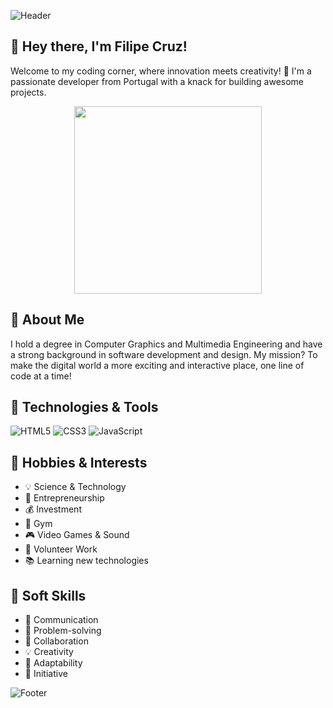 <!-- Header -->
![Header](https://capsule-render.vercel.app/api?type=wave&color=gradient&height=200&section=header)

<!-- Introduction -->
## 👋 Hey there, I'm Filipe Cruz!

Welcome to my coding corner, where innovation meets creativity! 🚀 I'm a passionate developer from Portugal with a knack for building awesome projects.

<!-- Animated Image -->
<div align="center">
  <img src="https://media.giphy.com/media/xT9IgzoKnwFNmISR8I/giphy.gif" width="300">
</div>

<!-- About Me -->
## 🌟 About Me

I hold a degree in Computer Graphics and Multimedia Engineering and have a strong background in software development and design. My mission? To make the digital world a more exciting and interactive place, one line of code at a time!

<!-- Technologies & Tools -->
## 🔧 Technologies & Tools

![HTML5](https://img.shields.io/badge/-HTML5-E34F26?style=for-the-badge&logo=html5&logoColor=white)
![CSS3](https://img.shields.io/badge/-CSS3-1572B6?style=for-the-badge&logo=css3)
![JavaScript](https://img.shields.io/badge/-JavaScript-F7DF1E?style=for-the-badge&logo=javascript&logoColor=black)
<!-- Add more badges for your skills -->

<!-- Hobbies & Interests -->
## 🎨 Hobbies & Interests

- 💡 Science & Technology
- 🚀 Entrepreneurship
- 💰 Investment
- 💪 Gym
- 🎮 Video Games & Sound
- 🤝 Volunteer Work
- 📚 Learning new technologies

<!-- Soft Skills -->
## 🌟 Soft Skills

- 💬 Communication
- 🧠 Problem-solving
- 🤝 Collaboration
- 💡 Creativity
- 🌱 Adaptability
- 🚀 Initiative

<!-- Footer -->
![Footer](https://capsule-render.vercel.app/api?type=wave&color=gradient&height=200&section=footer)
